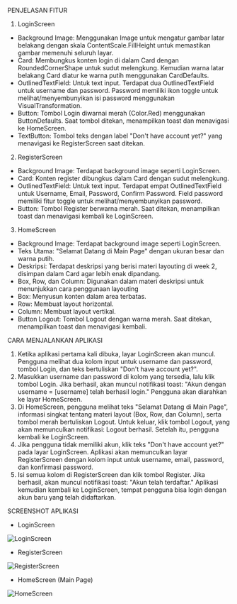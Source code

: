 PENJELASAN FITUR
1. LoginScreen
- Background Image: Menggunakan Image untuk mengatur gambar latar belakang dengan skala ContentScale.FillHeight untuk memastikan gambar memenuhi seluruh layar.
- Card: Membungkus konten login di dalam Card dengan RoundedCornerShape untuk sudut melengkung. Kemudian warna latar belakang Card diatur ke warna putih menggunakan CardDefaults.
- OutlinedTextField: Untuk text input. Terdapat dua OutlinedTextField untuk username dan password. Password memiliki ikon toggle untuk melihat/menyembunyikan isi password menggunakan VisualTransformation.
- Button: Tombol Login diwarnai merah (Color.Red) menggunakan ButtonDefaults. Saat tombol ditekan, menampilkan toast dan menavigasi ke HomeScreen.
- TextButton: Tombol teks dengan label "Don't have account yet?" yang menavigasi ke RegisterScreen saat ditekan.

2. RegisterScreen
- Background Image: Terdapat background image seperti LoginScreen.
- Card: Konten register dibungkus dalam Card dengan sudut melengkung.
- OutlinedTextField: Untuk text input. Terdapat empat OutlinedTextField untuk Username, Email, Password, Confirm Password. Field password memiliki fitur toggle untuk melihat/menyembunyikan password.
- Button: Tombol Register berwarna merah. Saat ditekan, menampilkan toast dan menavigasi kembali ke LoginScreen.

3. HomeScreen
- Background Image: Terdapat background image seperti LoginScreen.
- Teks Utama: "Selamat Datang di Main Page" dengan ukuran besar dan warna putih.
- Deskripsi: Terdapat deskripsi yang berisi materi layouting di week 2, disimpan dalam Card agar lebih enak dipandang.
- Box, Row, dan Column: Digunakan dalam materi deskripsi untuk menunjukkan cara penggunaan layouting
- Box: Menyusun konten dalam area terbatas.
- Row: Membuat layout horizontal.
- Column: Membuat layout vertikal.
- Button Logout: Tombol Logout dengan warna merah. Saat ditekan, menampilkan toast dan menavigasi kembali.

CARA MENJALANKAN APLIKASI
1. Ketika aplikasi pertama kali dibuka, layar LoginScreen akan muncul. Pengguna melihat dua kolom input untuk username dan password, tombol Login, dan teks bertuliskan "Don't have account yet?".
2. Masukkan username dan password di kolom yang tersedia, lalu klik tombol Login. Jika berhasil, akan muncul notifikasi toast:
"Akun dengan username = [username] telah berhasil login."
Pengguna akan diarahkan ke layar HomeScreen.
3. Di HomeScreen, pengguna melihat teks "Selamat Datang di Main Page", informasi singkat tentang materi layout (Box, Row, dan Column), serta tombol merah bertuliskan Logout. Untuk keluar, klik tombol Logout, yang akan memunculkan notifikasi:
Logout berhasil.
Setelah itu, pengguna kembali ke LoginScreen.
4. Jika pengguna tidak memiliki akun, klik teks "Don't have account yet?" pada layar LoginScreen. Aplikasi akan memunculkan layar RegisterScreen dengan kolom input untuk username, email, password, dan konfirmasi password.
5. Isi semua kolom di RegisterScreen dan klik tombol Register. Jika berhasil, akan muncul notifikasi toast:
"Akun telah terdaftar."
Aplikasi kemudian kembali ke LoginScreen, tempat pengguna bisa login dengan akun baru yang telah didaftarkan.

SCREENSHOT APLIKASI
- LoginScreen

![LoginScreen](https://github.com/user-attachments/assets/fe734804-1c42-4a84-987a-1094431e8403)

- RegisterScreen

![RegisterScreen](https://github.com/user-attachments/assets/193957f3-6a64-42da-adfd-c7a9556ecd07)

- HomeScreen (Main Page)

![HomeScreen](https://github.com/user-attachments/assets/cb078f7e-691c-4222-9aaf-d049b8ae782f)
